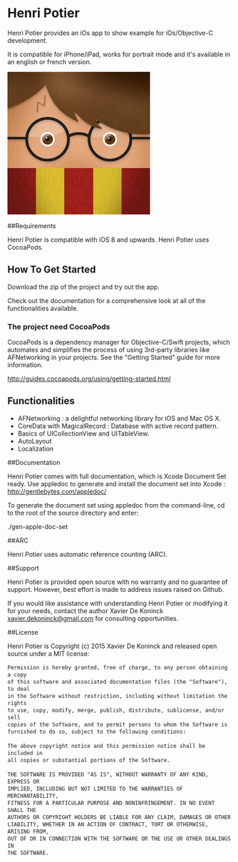 Henri Potier
==========

Henri Potier provides an iOs app to show example for iOs/Objective-C development.

It is compatible for iPhone/iPad, works for portrait mode and it's available in an english or french version.

<img src="img.png" width='320'/>

##Requirements

Henri Potier is compatible with iOS 8 and upwards.
Henri Potier uses CocoaPods.

## How To Get Started

Download the zip of the project and try out the app.

Check out the documentation for a comprehensive look at all of the functionalities available.

### The project need CocoaPods

CocoaPods is a dependency manager for Objective-C/Swift projects, which automates and simplifies the process of using 3rd-party libraries like AFNetworking in your projects. See the "Getting Started" guide for more information.

http://guides.cocoapods.org/using/getting-started.html

## Functionalities

- AFNetworking : a delightful networking library for iOS and Mac OS X.
- CoreData with MagicalRecord : Database with active record pattern.
-  Basics of UICollectionView and UITableView.
-  AutoLayout
-  Localization

##Documentation

Henri Potier comes with full documentation, which is Xcode Document Set ready. Use appledoc to generate and install the document set into Xcode : http://gentlebytes.com/appledoc/

To generate the document set using appledoc from the command-line, cd to the root of the source directory and enter:

./gen-apple-doc-set


##ARC

Henri Potier uses automatic reference counting (ARC).

##Support

Henri Potier is provided open source with no warranty and no guarantee of support. However, best effort is made to address issues raised on Github.

If you would like assistance with understanding Henri Potier or modifying it for your needs, contact the author Xavier De Koninck xavier.dekoninck@gmail.com for consulting opportunities.

##License

Henri Potier is Copyright (c) 2015 Xavier De Koninck and released open source under a MIT license:

	Permission is hereby granted, free of charge, to any person obtaining a copy
	of this software and associated documentation files (the "Software"), to deal
	in the Software without restriction, including without limitation the rights
	to use, copy, modify, merge, publish, distribute, sublicense, and/or sell
	copies of the Software, and to permit persons to whom the Software is
	furnished to do so, subject to the following conditions:

	The above copyright notice and this permission notice shall be included in
	all copies or substantial portions of the Software.

	THE SOFTWARE IS PROVIDED "AS IS", WITHOUT WARRANTY OF ANY KIND, EXPRESS OR
	IMPLIED, INCLUDING BUT NOT LIMITED TO THE WARRANTIES OF MERCHANTABILITY,
	FITNESS FOR A PARTICULAR PURPOSE AND NONINFRINGEMENT. IN NO EVENT SHALL THE
	AUTHORS OR COPYRIGHT HOLDERS BE LIABLE FOR ANY CLAIM, DAMAGES OR OTHER
	LIABILITY, WHETHER IN AN ACTION OF CONTRACT, TORT OR OTHERWISE, ARISING FROM,
	OUT OF OR IN CONNECTION WITH THE SOFTWARE OR THE USE OR OTHER DEALINGS IN
	THE SOFTWARE.


